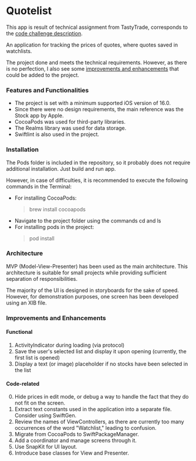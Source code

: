 # Quotelist

This app is result of technical assignment from TastyTrade, corresponds to the [code challenge description](2023-MobileEngineerCodeChallenge.pdf).

An application for tracking the prices of quotes, where quotes saved in watchlists.

The project done and meets the technical requirements. However, as there is no perfection, I also see some [improvements and enhancements](#improvements-and-enhancements) that could be added to the project.

### Features and Functionalities

- The project is set with a minimum supported iOS version of 16.0.
- Since there were no design requirements, the main reference was the Stock app by Apple.
- CocoaPods was used for third-party libraries.
- The Realms library was used for data storage.
- Swiftlint is also used in the project.

### Installation

The Pods folder is included in the repository, so it probably does not require additional installation. Just build and run app.

However, in case of difficulties, it is recommended to execute the following commands in the Terminal:
- For installing CocoaPods:
  > brew install cocoapods
- Navigate to the project folder using the commands cd and ls
- For installing pods in the project:
  > pod install

### Architecture

MVP (Model-View-Presenter) has been used as the main architecture.
This architecture is suitable for small projects while providing sufficient separation of responsibilities.

The majority of the UI is designed in storyboards for the sake of speed.
However, for demonstration purposes, one screen has been developed using an XIB file.

### Improvements and Enhancements

#### Functional

1. ActivityIndicator during loading (via protocol)
2. Save the user's selected list and display it upon opening (currently, the first list is opened)
3. Display a text (or image) placeholder if no stocks have been selected in the list

#### Code-related

0. Hide prices in edit mode, or debug a way to handle the fact that they do not fit on the screen.
1. Extract text constants used in the application into a separate file. Consider using SwiftGen.
2. Review the names of ViewControllers, as there are currently too many occurrences of the word "Watchlist," leading to confusion.
3. Migrate from CocoaPods to SwiftPackageManager.
4. Add a coordinator and manage screens through it.
5. Use SnapKit for UI layout.
6. Introduce base classes for View and Presenter.
